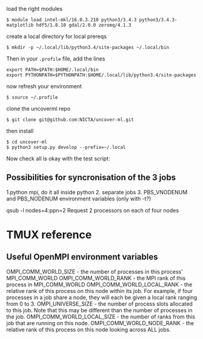 
load the right modules
```
$ module load intel-mkl/16.0.3.210 python3/3.4.3 python3/3.4.3-matplotlib hdf5/1.8.10 gdal/2.0.0 zeromq/4.1.3 
```

create a local directory for local prereqs
```
$ mkdir -p ~/.local/lib/python3.4/site-packages ~/.local/bin
```
Then in your `.profile` file, add the lines
```
export PATH=$PATH:$HOME/.local/bin
export PYTHONPATH=$PYTHONPATH:$HOME/.local/lib/python3.4/site-packages
```

now refresh your environment
```
$ source ~/.profile
```

clone the uncoverml repo
```
$ git clone git@github.com:NICTA/uncover-ml.git
```

then install
```
$ cd uncover-ml
$ python3 setup.py develop --prefix=~/.local
```

Now check all is okay with the test script:

## Possibilities for syncronisation of the 3 jobs

1.python mpi, do it all inside python
2. separate jobs
3. PBS_VNODENUM and PBS_NODENUM environment variables (only with -t?)

qsub -l nodes=4:ppn=2 	Request 2 processors on each of four nodes

# TMUX reference

## Useful OpenMPI environment variables

OMPI_COMM_WORLD_SIZE - the number of processes in this process' MPI_COMM_WORLD
OMPI_COMM_WORLD_RANK - the MPI rank of this process in MPI_COMM_WORLD
OMPI_COMM_WORLD_LOCAL_RANK - the relative rank of this process on this node within its job. For example, if four processes in a job share a node, they will each be given a local rank ranging from 0 to 3.
OMPI_UNIVERSE_SIZE - the number of process slots allocated to this job. Note that this may be different than the number of processes in the job.
OMPI_COMM_WORLD_LOCAL_SIZE - the number of ranks from this job that are running on this node.
OMPI_COMM_WORLD_NODE_RANK - the relative rank of this process on this node looking across ALL jobs.

